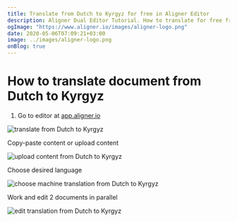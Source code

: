 ```yaml
---
title: Translate from Dutch to Kyrgyz for free in Aligner Editor
description: Aligner Dual Editor Tutorial. How to translate for free from Dutch to Kyrgyz. Aligner is multilingual document management platform. 
ogImage: "https://www.aligner.io/images/aligner-logo.png"
date: 2020-05-06T07:09:21+03:00
image: ../images/aligner-logo.png
onBlog: true
---
```


# How to translate document from Dutch to Kyrgyz

1. Go to editor at [app.aligner.io](https://app.aligner.io "Aligner App web page")

![translate from Dutch to Kyrgyz](../aligner-blank-editor.png "translate from Dutch to Kyrgyz")

Copy-paste content or upload content

![upload content from Dutch to Kyrgyz](../aligner-uploaded-document.png "upload content from Dutch to Kyrgyz")

Choose desired language

![choose machine translation from Dutch to Kyrgyz](../aligner-language-dropdown.png "choose machine translation from Dutch to Kyrgyz")

Work and edit 2 documents in parallel

![edit translation from Dutch to Kyrgyz](../aligner-double-sitded-editor.png "edit translation from Dutch to Kyrgyz")


